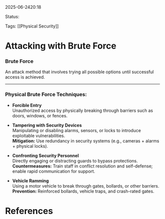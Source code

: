 
2025-06-2420:18

Status:

Tags: [[Physical Security]]


# Attacking with Brute Force
### Brute Force

An attack method that involves trying all possible options until successful access is achieved.

---

### Physical Brute Force Techniques:

- **Forcible Entry**  
    Unauthorized access by physically breaking through barriers such as doors, windows, or fences.
    
- **Tampering with Security Devices**  
    Manipulating or disabling alarms, sensors, or locks to introduce exploitable vulnerabilities.  
    **Mitigation:** Use redundancy in security systems (e.g., cameras + alarms + physical locks).
    
- **Confronting Security Personnel**  
    Directly engaging or distracting guards to bypass protections.  
    **Countermeasures:** Train staff in conflict resolution and self-defense; enable rapid communication for support.
    
- **Vehicle Ramming**  
    Using a motor vehicle to break through gates, bollards, or other barriers.  
    **Prevention:** Reinforced bollards, vehicle traps, and crash-rated gates.

# References